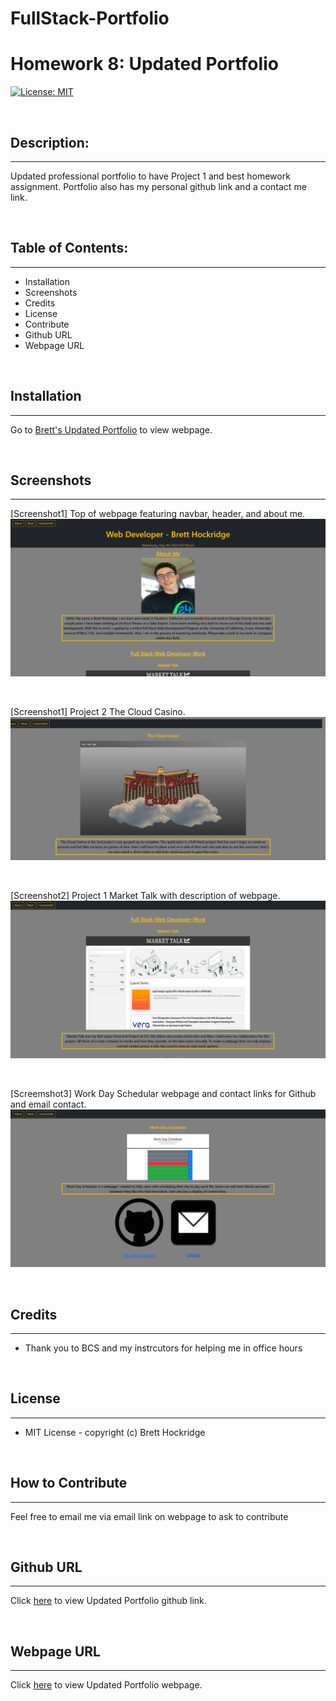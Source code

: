 # FullStack-Portfolio

# Homework 8: Updated Portfolio

[![License: MIT](https://img.shields.io/badge/License-MIT-blue.svg)](https://opensource.org/licenses/MIT)

<br>

## Description:
---
Updated professional portfolio to have Project 1 and best homework assignment. Portfolio also has my personal github link and a contact me link.

<br>

## Table of Contents:
---
- Installation
- Screenshots
- Credits
- License
- Contribute
- Github URL
- Webpage URL

<br>

## Installation
---
Go to <a href="https://brobrett.github.io/updated-portfolio/" alt="Brett's updated portfolio webpage">Brett's Updated Portfolio</a> to view webpage.

<br>

## Screenshots
---
[Screenshot1] Top of webpage featuring navbar, header, and about me.
<img src="./images/updated-portfolio-screenshot.png">

<br>

[Screenshot1] Project 2 The Cloud Casino.
<img src="./images/cloudcasino-screenshot.jpeg">

<br>

[Screenshot2] Project 1 Market Talk with description of webpage.
<img src="./images/updated-portfolio-screenshot2.png">

<br>

[Screemshot3] Work Day Schedular webpage and contact links for Github and email contact.
<img src="./images/updated-portfolio-screenshot3.png">

<br>

## Credits
---
- Thank you to BCS and my instrcutors for helping me in office hours

<br>

## License
---
- MIT License - copyright (c) Brett Hockridge

<br>

## How to Contribute
---
Feel free to email me via email link on webpage to ask to contribute

<br>

## Github URL
---
Click <a href="https://github.com/BroBrett/updated-portfolio" alt="Brett's updated portfolio github link">here</a> to view Updated Portfolio github link.

<br>

## Webpage URL
---
Click <a href="https://brobrett.github.io/updated-portfolio/" alt="Brett's updated portfolio webpage">here</a> to view Updated Portfolio webpage.